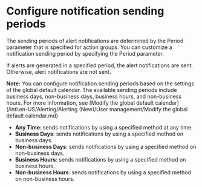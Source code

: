 # Configure notification sending periods

The sending periods of alert notifications are determined by the Period parameter that is specified for action groups. You can customize a notification sending period by specifying the Period parameter.

If alerts are generated in a specified period, the alert notifications are sent. Otherwise, alert notifications are not sent.

**Note:** You can configure notification sending periods based on the settings of the global default calendar. The available sending periods include business days, non-business days, business hours, and non-business hours. For more information, see [Modify the global default calendar](/intl.en-US/Alerting/Alerting (New)/User management/Modify the global default calendar.md)

-   **Any Time**: sends notifications by using a specified method at any time.
-   **Business Days**: sends notifications by using a specified method on business days.
-   **Non-business Days**: sends notifications by using a specified method on non-business days.
-   **Business Hours**: sends notifications by using a specified method on business hours.
-   **Non-business Hours**: sends notifications by using a specified method on non-business hours.

